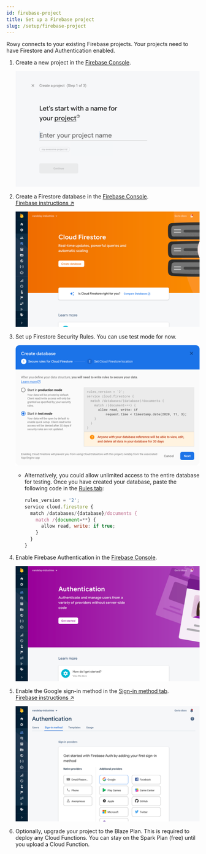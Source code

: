```yaml
---
id: firebase-project
title: Set up a Firebase project
slug: /setup/firebase-project
---
```


Rowy connects to your existing Firebase projects. Your projects need to have
Firestore and Authentication enabled.

1. Create a new project in the
   [Firebase Console](https://console.firebase.google.com/).

   ![Screenshot of Firebase project creation UI](./assets/create-firebase-project.png)

2. Create a Firestore database in the
   [Firebase Console](https://console.firebase.google.com/project/_/firestore).  
   [Firebase instructions&nbsp;↗️](https://firebase.google.com/docs/firestore/quickstart#create)

   ![Screenshot of Firestore UI](./assets/enable-firestore.png)

3. Set up Firestore Security Rules. You can use test mode for now.

   ![Screenshot of Firestore database creation UI](./assets/create-database.png)

   - Alternatively, you could allow unlimited access to the entire database for
     testing. Once you have created your database, paste the following code in
     the
     [Rules tab](https://console.firebase.google.com/project/_/firestore/rules):

     ```js
     rules_version = '2';
     service cloud.firestore {
       match /databases/{database}/documents {
         match /{document=**} {
           allow read, write: if true;
         }
       }
     }
     ```

4. Enable Firebase Authentication in the
   [Firebase Console](https://console.firebase.google.com/project/_/authentication).

   ![Screenshot of Firebase Auth UI](./assets/enable-auth.png)

5. Enable the Google sign-in method in the
   [Sign-in method tab](https://console.firebase.google.com/project/_/authentication/providers).  
   [Firebase instructions&nbsp;↗️](https://firebase.google.com/docs/auth/web/google-signin)

   ![Screenshot of Firebase Auth UI](./assets/enable-google-sign-in.png)

6. Optionally, upgrade your project to the Blaze Plan. This is required to
   deploy any Cloud Functions. You can stay on the Spark Plan (free) until you
   upload a Cloud Function.
